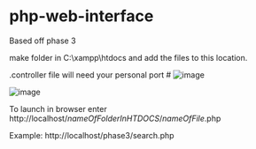 # php-web-interface
Based off phase 3

make folder in  C:\xampp\htdocs and add the files to this location.

.controller file will need your personal port #
![image](https://user-images.githubusercontent.com/89602215/165659778-2733e569-a6ec-41c0-98d2-9bac5109b294.png)

![image](https://user-images.githubusercontent.com/89602215/165659733-63486ed1-2c04-4241-8985-8f6a7eed16e7.png)


To launch in browser enter 
http://localhost/*nameOfFolderInHTDOCS*/*nameOfFile*.php

Example:
http://localhost/phase3/search.php
